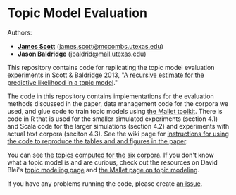 # Topic Model Evaluation

Authors: 
* **[James Scott](http://www2.mccombs.utexas.edu/faculty/james.scott/home/Home.html)** (james.scott@mccombs.utexas.edu)
* **[Jason Baldridge](http://www.jasonbaldridge.com)** (jbaldrid@mail.utexas.edu)

This repository contains code for replicating the topic model evaluation experiments in Scott &amp; Baldridge 2013, "[A recursive estimate for the predictive likelihood in a topic model](scott-baldridge-aistats13.pdf)."

The code in this repository contains implementations for the evaluation methods discussed in the paper, data management code for the corpora we used, and glue code to train topic models using [the Mallet toolkit](http://mallet.cs.umass.edu/). There is code in R that is used for the smaller simulated experiments (section 4.1) and Scala code for the larger simulations (section 4.2) and experiments with actual text corpora (seciton 4.3). See the wiki page for [instructions for using the code to reproduce the tables and and figures in the paper](https://github.com/utcompling/topicmodel-eval/wiki).

You can see [the topics computed for the six corpora](https://github.com/utcompling/topicmodel-eval/wiki/Example-Topics). If you don't know what a topic model is and are curious, check out the resources on David Blei's [topic modeling page](http://www.cs.princeton.edu/~blei/topicmodeling.html) and [the Mallet page on topic modeling](http://mallet.cs.umass.edu/topics.php).

If you have any problems running the code, please create [an issue](https://github.com/utcompling/topicmodel-eval/issues). 

